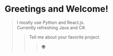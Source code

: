 # Greetings and Welcome!  
> I mostly use Python and React.js.  
Currently refreshing Java and C#.  
>> Tell me about your favorite project.  
>>> :alien:
